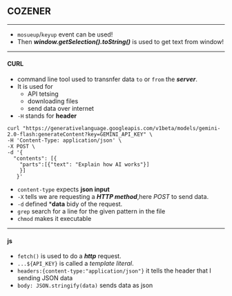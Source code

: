 ## COZENER
---

- `mosueup`/`keyup` event can be used!
- Then ***window.getSelection().toString()*** is used to get text from window!

---
#### CURL
- command line tool used to transnfer data `to` or `from` the ***server***.
- It is used for
    - API tetsing
    - downloading files
    - send data over internet
- `-H` stands for **header**

```bash[]
curl "https://generativelanguage.googleapis.com/v1beta/models/gemini-2.0-flash:generateContent?key=GEMINI_API_KEY" \
-H 'Content-Type: application/json' \
-X POST \
-d '{
  "contents": [{
    "parts":[{"text": "Explain how AI works"}]
    }]
   }'
```

- `content-type` expects **json input**
- `-X` tells we are requesting a ***HTTP method***,here *POST* to send data.
- `-d` defined ***data** bidy of the request.
- `grep` search for a line for the given pattern in the file
- `chmod` makes it executable

---

#### js
- `fetch()` is used to do a ***http*** request.
- `...${API_KEY}` is called a *template literal*.
- `headers:{content-type:"application/json"}` it tells the header that I sending JSON data
- `body: JSON.stringify(data)` sends data as json